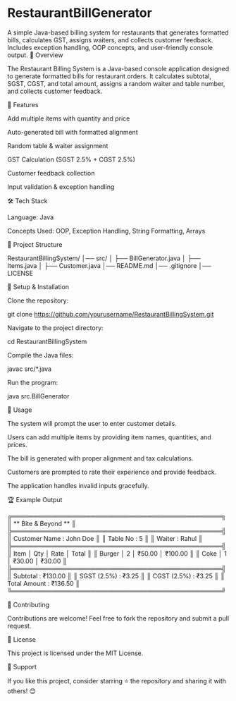 # RestaurantBillGenerator
A simple Java-based billing system for restaurants that generates formatted bills, calculates GST, assigns waiters, and collects customer feedback. Includes exception handling, OOP concepts, and user-friendly console output. 
📌 Overview

The Restaurant Billing System is a Java-based console application designed to generate formatted bills for restaurant orders. It calculates subtotal, SGST, CGST, and total amount, assigns a random waiter and table number, and collects customer feedback.

🚀 Features

Add multiple items with quantity and price

Auto-generated bill with formatted alignment

Random table & waiter assignment

GST Calculation (SGST 2.5% + CGST 2.5%)

Customer feedback collection

Input validation & exception handling

🛠️ Tech Stack

Language: Java

Concepts Used: OOP, Exception Handling, String Formatting, Arrays

📂 Project Structure

RestaurantBillingSystem/
│── src/
│   ├── BillGenerator.java
│   ├── Items.java
│   ├── Customer.java
│── README.md
│── .gitignore
│── LICENSE

🔧 Setup & Installation

Clone the repository:

git clone https://github.com/yourusername/RestaurantBillingSystem.git

Navigate to the project directory:

cd RestaurantBillingSystem

Compile the Java files:

javac src/*.java

Run the program:

java src.BillGenerator

📌 Usage

The system will prompt the user to enter customer details.

Users can add multiple items by providing item names, quantities, and prices.

The bill is generated with proper alignment and tax calculations.

Customers are prompted to rate their experience and provide feedback.

The application handles invalid inputs gracefully.

🏆 Example Output

╔════════════════════════════════════════════════╗
║               ** Bite & Beyond **              ║
╠════════════════════════════════════════════════╣
║ Customer Name : John Doe                       ║
║ Table No      : 5                              ║
║ Waiter        : Rahul                          ║
╠════════════════════════════════════════════════╣
║ Item           │ Qty │ Rate  │ Total           ║
║ Burger         │  2  │ ₹50.00 │ ₹100.00        ║
║ Coke           │  1  │ ₹30.00 │ ₹30.00         ║
╠════════════════════════════════════════════════╣
║ Subtotal       : ₹130.00                       ║
║ SGST (2.5%)    : ₹3.25                         ║
║ CGST (2.5%)    : ₹3.25                         ║
║ Total Amount   : ₹136.50                       ║
╚════════════════════════════════════════════════╝

🤝 Contributing

Contributions are welcome! Feel free to fork the repository and submit a pull request.

📜 License

This project is licensed under the MIT License.

🌟 Support

If you like this project, consider starring ⭐ the repository and sharing it with others! 😊

